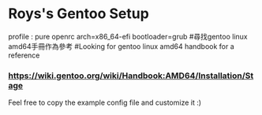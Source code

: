 # Roys's Gentoo Setup
profile : pure openrc 
arch=x86_64-efi
bootloader=grub
#尋找gentoo linux amd64手冊作為參考
#Looking for gentoo linux amd64 handbook for a reference
### https://wiki.gentoo.org/wiki/Handbook:AMD64/Installation/Stage
Feel free to copy the example config file and customize it :)
